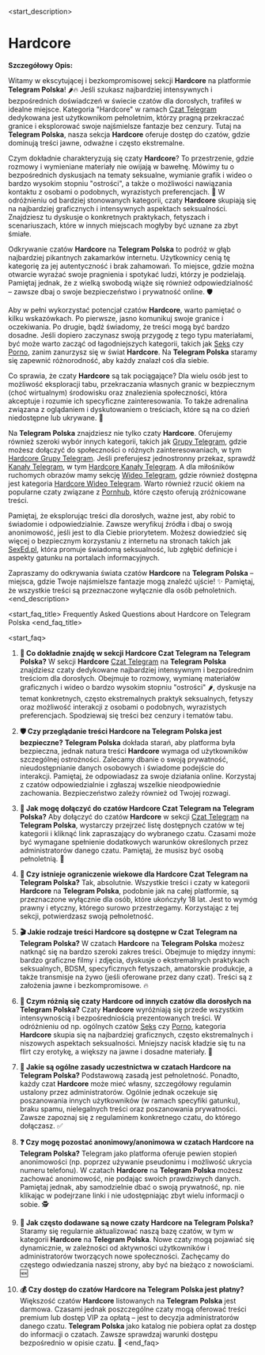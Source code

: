 <start_description>
# Hardcore

**Szczegółowy Opis:**

Witamy w ekscytującej i bezkompromisowej sekcji **Hardcore** na platformie **Telegram Polska**! 🌶️🔥 Jeśli szukasz najbardziej intensywnych i bezpośrednich doświadczeń w świecie czatów dla dorosłych, trafiłeś w idealne miejsce. Kategoria "Hardcore" w ramach [Czat Telegram](/czat/) dedykowana jest użytkownikom pełnoletnim, którzy pragną przekraczać granice i eksplorować swoje najśmielsze fantazje bez cenzury. Tutaj na **Telegram Polska**, nasza sekcja **Hardcore** oferuje dostęp do czatów, gdzie dominują treści jawne, odważne i często ekstremalne.

Czym dokładnie charakteryzują się czaty **Hardcore**? To przestrzenie, gdzie rozmowy i wymieniane materiały nie owijają w bawełnę. Mówimy tu o bezpośrednich dyskusjach na tematy seksualne, wymianie grafik i wideo o bardzo wysokim stopniu "ostrości", a także o możliwości nawiązania kontaktu z osobami o podobnych, wyrazistych preferencjach. 🔞 W odróżnieniu od bardziej stonowanych kategorii, czaty **Hardcore** skupiają się na najbardziej graficznych i intensywnych aspektach seksualności. Znajdziesz tu dyskusje o konkretnych praktykach, fetyszach i scenariuszach, które w innych miejscach mogłyby być uznane za zbyt śmiałe.

Odkrywanie czatów **Hardcore** na **Telegram Polska** to podróż w głąb najbardziej pikantnych zakamarków internetu. Użytkownicy cenią tę kategorię za jej autentyczność i brak zahamowań. To miejsce, gdzie można otwarcie wyrażać swoje pragnienia i spotykać ludzi, którzy je podzielają. Pamiętaj jednak, że z wielką swobodą wiąże się również odpowiedzialność – zawsze dbaj o swoje bezpieczeństwo i prywatność online. 🛡️

Aby w pełni wykorzystać potencjał czatów **Hardcore**, warto pamiętać o kilku wskazówkach. Po pierwsze, jasno komunikuj swoje granice i oczekiwania. Po drugie, bądź świadomy, że treści mogą być bardzo dosadne. Jeśli dopiero zaczynasz swoją przygodę z tego typu materiałami, być może warto zacząć od łagodniejszych kategorii, takich jak [Seks](/czat/seks/) czy [Porno](/czat/porno/), zanim zanurzysz się w świat **Hardcore**. Na **Telegram Polska** staramy się zapewnić różnorodność, aby każdy znalazł coś dla siebie.

Co sprawia, że czaty **Hardcore** są tak pociągające? Dla wielu osób jest to możliwość eksploracji tabu, przekraczania własnych granic w bezpiecznym (choć wirtualnym) środowisku oraz znalezienia społeczności, która akceptuje i rozumie ich specyficzne zainteresowania. To także adrenalina związana z oglądaniem i dyskutowaniem o treściach, które są na co dzień niedostępne lub ukrywane. 🚀

Na **Telegram Polska** znajdziesz nie tylko czaty **Hardcore**. Oferujemy również szeroki wybór innych kategorii, takich jak [Grupy Telegram](/grupy/), gdzie możesz dołączyć do społeczności o różnych zainteresowaniach, w tym [Hardcore Grupy Telegram](/grupy/hardcore/). Jeśli preferujesz jednostronny przekaz, sprawdź [Kanały Telegram](/kanaly/), w tym [Hardcore Kanały Telegram](/kanaly/hardcore/). A dla miłośników ruchomych obrazów mamy sekcję [Wideo Telegram](/wideo/), gdzie również dostępna jest kategoria [Hardcore Wideo Telegram](/wideo/hardcore/). Warto również rzucić okiem na popularne czaty związane z [Pornhub](/czat/pornhub/), które często oferują zróżnicowane treści.

Pamiętaj, że eksplorując treści dla dorosłych, ważne jest, aby robić to świadomie i odpowiedzialnie. Zawsze weryfikuj źródła i dbaj o swoją anonimowość, jeśli jest to dla Ciebie priorytetem. Możesz dowiedzieć się więcej o bezpiecznym korzystaniu z internetu na stronach takich jak [SexEd.pl](https://sexed.pl), która promuje świadomą seksualność, lub zgłębić definicje i aspekty gatunku na portalach informacyjnych.

Zapraszamy do odkrywania świata czatów **Hardcore** na **Telegram Polska** – miejsca, gdzie Twoje najśmielsze fantazje mogą znaleźć ujście! ✨ Pamiętaj, że wszystkie treści są przeznaczone wyłącznie dla osób pełnoletnich.
<end_description>

<start_faq_title>
Frequently Asked Questions about Hardcore on Telegram Polska
<end_faq_title>

<start_faq>
1. **🤔 Co dokładnie znajdę w sekcji Hardcore Czat Telegram na Telegram Polska?**
W sekcji **Hardcore** [Czat Telegram](/czat/) na **Telegram Polska** znajdziesz czaty dedykowane najbardziej intensywnym i bezpośrednim treściom dla dorosłych. Obejmuje to rozmowy, wymianę materiałów graficznych i wideo o bardzo wysokim stopniu "ostrości" 🌶️, dyskusje na temat konkretnych, często ekstremalnych praktyk seksualnych, fetyszy oraz możliwość interakcji z osobami o podobnych, wyrazistych preferencjach. Spodziewaj się treści bez cenzury i tematów tabu.

2. **🛡️ Czy przeglądanie treści Hardcore na Telegram Polska jest bezpieczne?**
**Telegram Polska** dokłada starań, aby platforma była bezpieczna, jednak natura treści **Hardcore** wymaga od użytkowników szczególnej ostrożności. Zalecamy dbanie o swoją prywatność, nieudostępnianie danych osobowych i świadome podejście do interakcji. Pamiętaj, że odpowiadasz za swoje działania online. Korzystaj z czatów odpowiedzialnie i zgłaszaj wszelkie nieodpowiednie zachowania. Bezpieczeństwo zależy również od Twojej rozwagi.

3. **🔗 Jak mogę dołączyć do czatów Hardcore Czat Telegram na Telegram Polska?**
Aby dołączyć do czatów **Hardcore** w sekcji [Czat Telegram](/czat/) na **Telegram Polska**, wystarczy przejrzeć listę dostępnych czatów w tej kategorii i kliknąć link zapraszający do wybranego czatu. Czasami może być wymagane spełnienie dodatkowych warunków określonych przez administratorów danego czatu. Pamiętaj, że musisz być osobą pełnoletnią. 🔞

4. **🔞 Czy istnieje ograniczenie wiekowe dla Hardcore Czat Telegram na Telegram Polska?**
Tak, absolutnie. Wszystkie treści i czaty w kategorii **Hardcore** na **Telegram Polska**, podobnie jak na całej platformie, są przeznaczone wyłącznie dla osób, które ukończyły 18 lat. Jest to wymóg prawny i etyczny, którego surowo przestrzegamy. Korzystając z tej sekcji, potwierdzasz swoją pełnoletność.

5. **🎬 Jakie rodzaje treści Hardcore są dostępne w Czat Telegram na Telegram Polska?**
W czatach **Hardcore** na **Telegram Polska** możesz natknąć się na bardzo szeroki zakres treści. Obejmuje to między innymi: bardzo graficzne filmy i zdjęcia, dyskusje o ekstremalnych praktykach seksualnych, BDSM, specyficznych fetyszach, amatorskie produkcje, a także transmisje na żywo (jeśli oferowane przez dany czat). Treści są z założenia jawne i bezkompromisowe. 🔥

6. **💬 Czym różnią się czaty Hardcore od innych czatów dla dorosłych na Telegram Polska?**
Czaty **Hardcore** wyróżniają się przede wszystkim intensywnością i bezpośredniością prezentowanych treści. W odróżnieniu od np. ogólnych czatów [Seks](/czat/seks/) czy [Porno](/czat/porno/), kategoria **Hardcore** skupia się na najbardziej graficznych, często ekstremalnych i niszowych aspektach seksualności. Mniejszy nacisk kładzie się tu na flirt czy erotykę, a większy na jawne i dosadne materiały. 🚀

7. **📜 Jakie są ogólne zasady uczestnictwa w czatach Hardcore na Telegram Polska?**
Podstawową zasadą jest pełnoletność. Ponadto, każdy czat **Hardcore** może mieć własny, szczegółowy regulamin ustalony przez administratorów. Ogólnie jednak oczekuje się poszanowania innych użytkowników (w ramach specyfiki gatunku), braku spamu, nielegalnych treści oraz poszanowania prywatności. Zawsze zapoznaj się z regulaminem konkretnego czatu, do którego dołączasz. ✅

8. **❓ Czy mogę pozostać anonimowy/anonimowa w czatach Hardcore na Telegram Polska?**
Telegram jako platforma oferuje pewien stopień anonimowości (np. poprzez używanie pseudonimu i możliwość ukrycia numeru telefonu). W czatach **Hardcore** na **Telegram Polska** możesz zachować anonimowość, nie podając swoich prawdziwych danych. Pamiętaj jednak, aby samodzielnie dbać o swoją prywatność, np. nie klikając w podejrzane linki i nie udostępniając zbyt wielu informacji o sobie. 🕵️

9. **🔄 Jak często dodawane są nowe czaty Hardcore na Telegram Polska?**
Staramy się regularnie aktualizować naszą bazę czatów, w tym w kategorii **Hardcore** na **Telegram Polska**. Nowe czaty mogą pojawiać się dynamicznie, w zależności od aktywności użytkowników i administratorów tworzących nowe społeczności. Zachęcamy do częstego odwiedzania naszej strony, aby być na bieżąco z nowościami. 🆕

10. **💰 Czy dostęp do czatów Hardcore na Telegram Polska jest płatny?**
Większość czatów **Hardcore** listowanych na **Telegram Polska** jest darmowa. Czasami jednak poszczególne czaty mogą oferować treści premium lub dostęp VIP za opłatą – jest to decyzja administratorów danego czatu. **Telegram Polska** jako katalog nie pobiera opłat za dostęp do informacji o czatach. Zawsze sprawdzaj warunki dostępu bezpośrednio w opisie czatu. 💸
<end_faq>